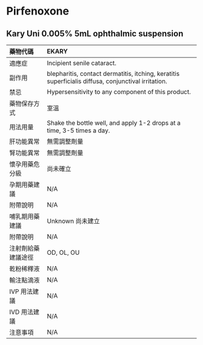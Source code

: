 # Pirfenoxone

## Kary Uni 0.005% 5mL ophthalmic suspension

| 藥物代碼           | EKARY                                                                                               |
|:-------------------|:----------------------------------------------------------------------------------------------------|
| 適應症             | Incipient senile cataract.                                                                          |
| 副作用             | blepharitis, contact dermatitis, itching, keratitis superficialis diffusa, conjunctival irritation. |
| 禁忌               | Hypersensitivity to any component of this product.                                                  |
| 藥物保存方式       | 室溫                                                                                                |
| 用法用量           | Shake the bottle well, and apply 1-2 drops at a time, 3-5 times a day.                              |
| 肝功能異常         | 無需調整劑量                                                                                        |
| 腎功能異常         | 無需調整劑量                                                                                        |
| 懷孕用藥危分級     | 尚未確立                                                                                            |
| 孕期用藥建議       | N/A                                                                                                 |
| 附帶說明           | N/A                                                                                                 |
| 哺乳期用藥建議     | Unknown 尚未建立                                                                                    |
| 附帶說明           | N/A                                                                                                 |
| 注射劑給藥建議途徑 | OD, OL, OU                                                                                          |
| 乾粉稀釋液         | N/A                                                                                                 |
| 輸注點滴液         | N/A                                                                                                 |
| IVP 用法建議       | N/A                                                                                                 |
| IVD 用法建議       | N/A                                                                                                 |
| 注意事項           | N/A                                                                                                 |

